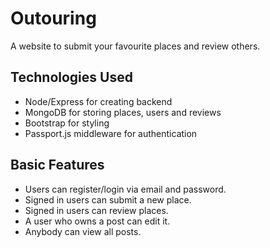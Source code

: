# Outouring
A website to submit your favourite places and review others.
## Technologies Used
- Node/Express for creating backend
- MongoDB for storing places, users and reviews
- Bootstrap for styling
- Passport.js middleware for authentication
## Basic Features
- Users can register/login via email and password.
- Signed in users can submit a new place.
- Signed in users can review places.
- A user who owns a post can edit it.
- Anybody can view all posts.
